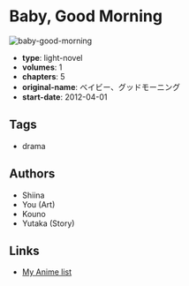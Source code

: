# Baby, Good Morning

![baby-good-morning](https://cdn.myanimelist.net/images/manga/1/190411.jpg)

-   **type**: light-novel
-   **volumes**: 1
-   **chapters**: 5
-   **original-name**: ベイビー、グッドモーニング
-   **start-date**: 2012-04-01

## Tags

-   drama

## Authors

-   Shiina
-   You (Art)
-   Kouno
-   Yutaka (Story)

## Links

-   [My Anime list](https://myanimelist.net/manga/91708/Baby_Good_Morning)
